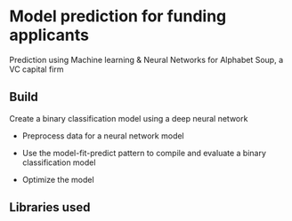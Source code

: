 # Model prediction for funding applicants

Prediction using Machine learning & Neural Networks for Alphabet Soup, a VC capital firm

## Build

Create a binary classification model using a deep neural network

- Preprocess data for a neural network model

- Use the model-fit-predict pattern to compile and evaluate a binary classification model

- Optimize the model

## Libraries used

